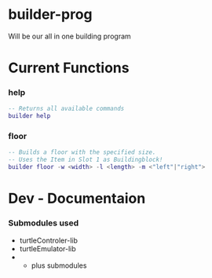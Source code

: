 # builder-prog
Will be our all in one building program

# Current Functions



### help


```lua
-- Returns all available commands
builder help
```

### floor

```lua
-- Builds a floor with the specified size.
-- Uses the Item in Slot 1 as Buildingblock!
builder floor -w <width> -l <length> -m <"left"|"right">
```

# Dev - Documentaion

### Submodules used
- turtleControler-lib
- turtleEmulator-lib
- - plus submodules
